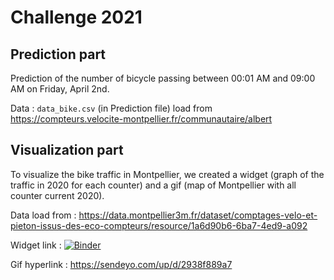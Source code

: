 # Challenge 2021

## Prediction part

Prediction of the number of bicycle passing between 00:01 AM and 09:00 AM on Friday, April 2nd.

Data : `data_bike.csv` (in Prediction file) load from https://compteurs.velocite-montpellier.fr/communautaire/albert 
 
## Visualization part

To visualize the bike traffic in Montpellier, we created a widget (graph of the traffic in 2020 for each counter) and a gif (map of Montpellier with all counter current 2020).

Data load from : https://data.montpellier3m.fr/dataset/comptages-velo-et-pieton-issus-des-eco-compteurs/resource/1a6d90b6-6ba7-4ed9-a092

Widget link : [![Binder](https://mybinder.org/badge_logo.svg)](https://mybinder.org/v2/gh/Stephaniujka/Bike_Challenge_2021.git/master?filepath=Visualization%2Fwidget.ipynb)


Gif hyperlink : https://sendeyo.com/up/d/2938f889a7